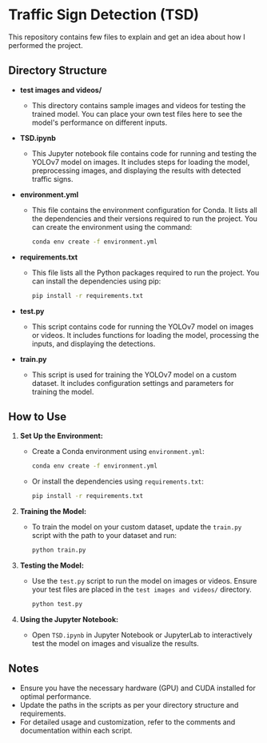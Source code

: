 # Traffic Sign Detection (TSD)

This repository contains few files to explain and get an idea about how I performed the project.

## Directory Structure

- **test images and videos/**
  - This directory contains sample images and videos for testing the trained model. You can place your own test files here to see the model's performance on different inputs.
  
- **TSD.ipynb**
  - This Jupyter notebook file contains code for running and testing the YOLOv7 model on images. It includes steps for loading the model, preprocessing images, and displaying the results with detected traffic signs.
  
- **environment.yml**
  - This file contains the environment configuration for Conda. It lists all the dependencies and their versions required to run the project. You can create the environment using the command:
    ```sh
    conda env create -f environment.yml
    ```
  
- **requirements.txt**
  - This file lists all the Python packages required to run the project. You can install the dependencies using pip:
    ```sh
    pip install -r requirements.txt
    ```
  
- **test.py**
  - This script contains code for running the YOLOv7 model on images or videos. It includes functions for loading the model, processing the inputs, and displaying the detections.
  
- **train.py**
  - This script is used for training the YOLOv7 model on a custom dataset. It includes configuration settings and parameters for training the model.

## How to Use

1. **Set Up the Environment:**
   - Create a Conda environment using `environment.yml`:
     ```sh
     conda env create -f environment.yml
     ```
   - Or install the dependencies using `requirements.txt`:
     ```sh
     pip install -r requirements.txt
     ```

2. **Training the Model:**
   - To train the model on your custom dataset, update the `train.py` script with the path to your dataset and run:
     ```sh
     python train.py
     ```

3. **Testing the Model:**
   - Use the `test.py` script to run the model on images or videos. Ensure your test files are placed in the `test images and videos/` directory.
     ```sh
     python test.py
     ```

4. **Using the Jupyter Notebook:**
   - Open `TSD.ipynb` in Jupyter Notebook or JupyterLab to interactively test the model on images and visualize the results.

## Notes

- Ensure you have the necessary hardware (GPU) and CUDA installed for optimal performance.
- Update the paths in the scripts as per your directory structure and requirements.
- For detailed usage and customization, refer to the comments and documentation within each script.
